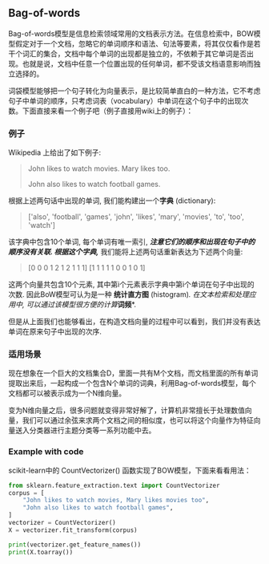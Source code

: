 

## Bag-of-words

Bag-of-words模型是信息检索领域常用的文档表示方法。在信息检索中，BOW模型假定对于一个文档，忽略它的单词顺序和语法、句法等要素，将其仅仅看作是若干个词汇的集合，文档中每个单词的出现都是独立的，不依赖于其它单词是否出现。也就是说，文档中任意一个位置出现的任何单词，都不受该文档语意影响而独立选择的。

词袋模型能够把一个句子转化为向量表示，是比较简单直白的一种方法，它不考虑句子中单词的顺序，只考虑词表（vocabulary）中单词在这个句子中的出现次数。下面直接来看一个例子吧（例子直接用wiki上的例子）：

### 例子

Wikipedia 上给出了如下例子:

> John likes to watch movies. Mary likes too.
>
> John also likes to watch football games.

根据上述两句话中出现的单词, 我们能构建出一个**字典** (dictionary):

> ['also', 'football', 'games', 'john', 'likes', 'mary', 'movies', 'to', 'too', 'watch']

该字典中包含10个单词, 每个单词有唯一索引, ***注意它们的顺序和出现在句子中的顺序没有关联. 根据这个字典,*** 我们能将上述两句话重新表达为下述两个向量:

> [0 0 0 1 2 1 2 1 1 1]
>  [1 1 1 1 1 0 0 1 0 1]

这两个向量共包含10个元素, 其中第i个元素表示字典中第i个单词在句子中出现的次数. 因此BoW模型可认为是一种 **统计直方图** (histogram)*. 在文本检索和处理应用中, 可以通过该模型很方便的计算***词频***.

但是从上面我们也能够看出，在构造文档向量的过程中可以看到，我们并没有表达单词在原来句子中出现的次序.

### 适用场景

现在想象在一个巨大的文档集合D，里面一共有M个文档，而文档里面的所有单词提取出来后，一起构成一个包含N个单词的词典，利用Bag-of-words模型，每个文档都可以被表示成为一个N维向量。

变为N维向量之后，很多问题就变得非常好解了，计算机非常擅长于处理数值向量，我们可以通过余弦来求两个文档之间的相似度，也可以将这个向量作为特征向量送入分类器进行主题分类等一系列功能中去。

### Example with code

scikit-learn中的 CountVectorizer() 函数实现了BOW模型，下面来看看用法：

```python
from sklearn.feature_extraction.text import CountVectorizer
corpus = [
    "John likes to watch movies, Mary likes movies too",
    "John also likes to watch football games",
]
vectorizer = CountVectorizer()
X = vectorizer.fit_transform(corpus)

print(vectorizer.get_feature_names())
print(X.toarray())
```

